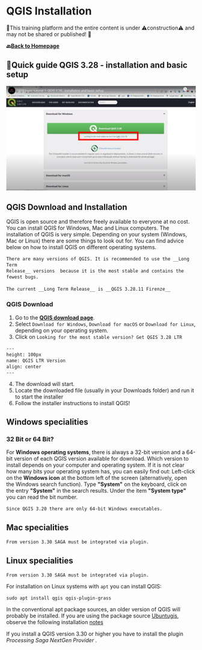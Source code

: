 # QGIS Installation

🚧This training platform and the entire content is under ⚠️construction⚠️ and 
may not be shared or published! 🚧

__🔙[Back to Homepage](/content/intro.md)__

## 🚀Quick guide QGIS 3.28 - installation and basic setup

[![QGIS 3.28 - installation and basic setup](/fig/image_QGIS_3.28_download.png)](https://www.youtube.com/watch?v=tSJMT96HsAo)

<!-- CHECK: Current LTR is 3.34.4 - explain why we are using 3.28 to avoid confusion--> 


## QGIS Download and Installation

QGIS is open source and therefore freely available to everyone at no cost. You 
can install QGIS for Windows, Mac and Linux computers. The installation of QGIS 
is very simple. Depending on your system (Windows, Mac or Linux) there are some 
things to look out for. You can find advice below on how to install QGIS on 
different operating systems. 

```{Warning} 
There are many versions of QGIS. It is recommended to use the __Long Term 
Release__ versions  because it is the most stable and contains the fewest bugs.

The current __Long Term Release__ is __QGIS 3.28.11 Firenze__
```

### QGIS Download

1. Go to the [__QGIS download page__](https://www.qgis.org/en/site/forusers/download.html).
2. Select `Download for Windows`, `Download for macOS` or `Download for Linux`, 
depending on your operating system.
3. Click on `Looking for the most stable version? Get QGIS 3.28 LTR`

```{figure} /fig/QGIS_download_LTR_version.png
---
height: 100px
name: QGIS LTR Version
align: center
---
```
4. The download will start.
5. Locate the downloaded file (usually in your Downloads folder) and run it to 
start the installer
6. Follow the installer instructions to install QGIS!

## Windows specialities

### 32 Bit or 64 Bit?
For __Windows operating systems__, there is always a 32-bit version and a 64-bit 
version of each QGIS version available for download. Which version to install 
depends on your computer and operating system. If it is not clear how many bits 
your operating system has, you can easily find out: Left-click on the __Windows 
icon__ at the bottom left of the screen (alternatively, open the Windows search 
function). Type __"System"__ on the keyboard, click on the entry __"System"__ in 
the search results. Under the item __"System type"__ you can read the bit number.

```{Note} 
Since QGIS 3.20 there are only 64-bit Windows executables.
```


## Mac specialities


```{Note} 
From version 3.30 SAGA must be integrated via plugin.
```

## Linux specialities

```{Note} 
From version 3.30 SAGA must be integrated via plugin.
```

For installation on Linux systems with `apt` you can install QGIS:

```
sudo apt install qgis qgis-plugin-grass
```

In the conventional apt package sources, an older version of QGIS will probably 
be installed. If you are using the package source [Ubuntugis](https://launchpad.net/~ubuntugis/+archive/ubuntu/ppa), 
observe the following installation [notes](https://qgis.org/en/site/forusers/alldownloads.html#repositories)

If you install a QGIS version 3.30 or higher you have to install the plugin 
_Processing Saga NextGen Provider_ . 


